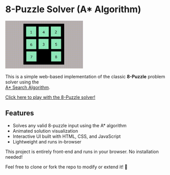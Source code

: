 # 8-Puzzle Solver (A* Algorithm)

<img src="https://github.com/AnirbanMukherjeeXD/8-Puzzle/blob/master/8P.gif" alt="8 Puzzle Animation" height="150"/>

This is a simple web-based implementation of the classic **8-Puzzle** problem solver using the  
<a href="https://en.wikipedia.org/wiki/A*_search_algorithm" target="_blank">A* Search Algorithm</a>.

[Click here to play with the 8-Puzzle solver!](https://anirbanmukherjeexd.github.io/8-Puzzle/)



## Features

- Solves any valid 8-puzzle input using the A* algorithm
- Animated solution visualization
- Interactive UI built with HTML, CSS, and JavaScript
- Lightweight and runs in-browser


This project is entirely front-end and runs in your browser. No installation needed!

Feel free to clone or fork the repo to modify or extend it! 🚀
